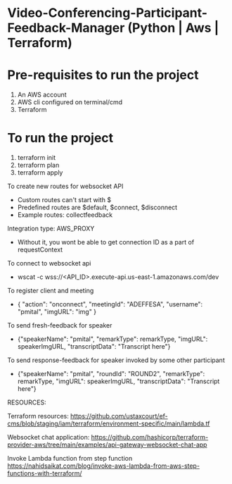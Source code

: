 # Video-Conferencing-Participant-Feedback-Manager (Python | Aws | Terraform)

# Pre-requisites to run the project
1. An AWS account
2. AWS cli configured on terminal/cmd
3. Terraform


# To run the project
1. terraform init
2. terraform plan
3. terraform apply
    

To create new routes for websocket API
- Custom routes can't start with $ 
- Predefined routes are $default, $connect, $disconnect
- Example routes: collectfeedback


Integration type: AWS_PROXY
- Without it, you wont be able to get connection ID as a part of requestContext

To connect to websocket api
-  wscat -c wss://<API_ID>.execute-api.us-east-1.amazonaws.com/dev


To register client and meeting
- { "action": "onconnect", "meetingId": "ADEFFESA", "username": "pmital", "imgURL": "img" }

To send fresh-feedback for speaker
- {"speakerName": "pmital", "remarkType": remarkType, "imgURL": speakerImgURL, "transcriptData": "Transcript here"}

To send response-feedback for speaker invoked by some other participant
- {"speakerName": "pmital", "roundId": "ROUND2", "remarkType": remarkType, "imgURL": speakerImgURL, "transcriptData": "Transcript here"}

RESOURCES:

Terraform resources: 
https://github.com/ustaxcourt/ef-cms/blob/staging/iam/terraform/environment-specific/main/lambda.tf

Websocket chat application:
https://github.com/hashicorp/terraform-provider-aws/tree/main/examples/api-gateway-websocket-chat-app

Invoke Lambda function from step function
https://nahidsaikat.com/blog/invoke-aws-lambda-from-aws-step-functions-with-terraform/


